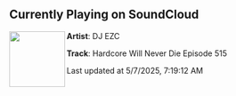 ## Currently Playing on SoundCloud

[<img align="left" width="100" src="https://i1.sndcdn.com/artworks-iwNkEAJ08MKzsJNK-bhDoUQ-t500x500.png">](https://soundcloud.com/djezc/hardcore-will-never-die-episode-515)

**Artist**: DJ EZC 

**Track**: Hardcore Will Never Die Episode 515

Last updated at 5/7/2025, 7:19:12 AM
